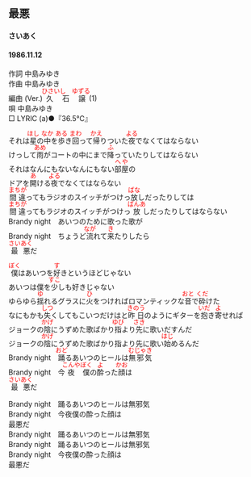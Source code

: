 <style type="text/css">
	ruby{
	    ruby-position: over;
	}
	ruby > rt{font-size: 12px;color:red;}
	p{font:16px;font-size: '楷体'}
</style>
## 最悪
#### さいあく
#### 1986.11.12


作詞        中島みゆき    
作曲        中島みゆき    
編曲 (Ver.) <ruby><rb>久石譲</rb><rp>(</rp><rt>ひさいし　ゆずる</rt><rp>)</rp></ruby> (1)    
唄          中島みゆき   
□ LYRIC (a)●『36.5℃』　　
  
それは<ruby><rb>星</rb><rp>(</rp><rt>ほし</rt><rp>)</rp></ruby>の<ruby><rb>中</rb><rp>(</rp><rt>なか</rt><rp>)</rp></ruby>を<ruby><rb>歩</rb><rp>(</rp><rt>ある</rt><rp>)</rp></ruby>き<ruby><rb>回</rb><rp>(</rp><rt>まわ</rt><rp>)</rp></ruby>って<ruby><rb>帰</rb><rp>(</rp><rt>かえ</rt><rp>)</rp></ruby>りついた<ruby><rb>夜</rb><rp>(</rp><rt>よる</rt><rp>)</rp></ruby>でなくてはならない  
けっして<ruby><rb>雨</rb><rp>(</rp><rt>あめ</rt><rp>)</rp></ruby>がコートの中にまで<ruby><rb>降</rb><rp>(</rp><rt>ふ</rt><rp>)</rp></ruby>っていたりしてはならない  
それはなんにもないなんにもない<ruby><rb>部屋</rb><rp>(</rp><rt>へや</rt><rp>)</rp></ruby>の  
ドアを<ruby><rb>開</rb><rp>(</rp><rt>あ</rt><rp>)</rp></ruby>ける<ruby><rb>夜</rb><rp>(</rp><rt>よる</rt><rp>)</rp></ruby>でなくてはならない  
<ruby><rb>間違</rb><rp>(</rp><rt>まちが</rt><rp>)</rp></ruby>ってもラジオのスイッチがつけっ<ruby><rb>放</rb><rp>(</rp><rt>ばな</rt><rp>)</rp></ruby>しだったりしては  
<ruby><rb>間違</rb><rp>(</rp><rt>まちが</rt><rp>)</rp></ruby>ってもラジオのスイッチがつけっ<ruby><rb>放</rb><rp>(</rp><rt>ばんあ</rt><rp>)</rp></ruby>しだったりしてはならない  
Brandy night　あいつのために歌った歌が  
Brandy night　ちょうど<ruby><rb>流</rb><rp>(</rp><rt>なが</rt><rp>)</rp></ruby>れて<ruby><rb>来</rb><rp>(</rp><rt>き</rt><rp>)</rp></ruby>たりしたら  
<ruby><rb>最悪</rb><rp>(</rp><rt>さいあく</rt><rp>)</rp></ruby>だ  
  
<ruby><rb>僕</rb><rp>(</rp><rt>ぼく</rt><rp>)</rp></ruby>はあいつを<ruby><rb>好</rb><rp>(</rp><rt>す</rt><rp>)</rp></ruby>きというほどじゃない  
あいつは僕を<ruby><rb>少</rb><rp>(</rp><rt>すこ</rt><rp>)</rp></ruby>しも好きじゃない  
ゆらゆら<ruby><rb>揺</rb><rp>(</rp><rt>ゆ</rt><rp>)</rp></ruby>れるグラスに<ruby><rb>火</rb><rp>(</rp><rt>ひ</rt><rp>)</rp></ruby>をつければロマンティックな<ruby><rb>音</rb><rp>(</rp><rt>おと</rt><rp>)</rp></ruby>で<ruby><rb>砕</rb><rp>(</rp><rt>くだ</rt><rp>)</rp></ruby>けた  
なにもかも<ruby><rb>失</rb><rp>(</rp><rt>しつ</rt><rp>)</rp></ruby>くしてもこいつだけはと<ruby><rb>昨日</rb><rp>(</rp><rt>きのう</rt><rp>)</rp></ruby>のようにギターを<ruby><rb>抱</rb><rp>(</rp><rt>いだ</rt><rp>)</rp></ruby>き<ruby><rb>寄</rb><rp>(</rp><rt>よ</rt><rp>)</rp></ruby>せれば  
ジョークの<ruby><rb>陰</rb><rp>(</rp><rt>かげ</rt><rp>)</rp></ruby>にうずめた歌ばかり<ruby><rb>指</rb><rp>(</rp><rt>ゆび</rt><rp>)</rp></ruby>より<ruby><rb>先</rb><rp>(</rp><rt>さき</rt><rp>)</rp></ruby>に歌いだすんだ  
ジョークの<ruby><rb>陰</rb><rp>(</rp><rt>かげ</rt><rp>)</rp></ruby>にうずめた歌ばかり指より先に歌い<ruby><rb>始</rb><rp>(</rp><rt>はじ</rt><rp>)</rp></ruby>めるんだ  
Brandy night　<ruby><rb>踊</rb><rp>(</rp><rt>おど</rt><rp>)</rp></ruby>るあいつのヒールは<ruby><rb>無邪気</rb><rp>(</rp><rt>むじゃき</rt><rp>)</rp></ruby>  
Brandy night　今<ruby><rb>夜</rb><rp>(</rp><rt>こんや</rt><rp>)</rp></ruby><ruby><rb>僕</rb><rp>(</rp><rt>ぼく</rt><rp>)</rp></ruby>の<ruby><rb>酔</rb><rp>(</rp><rt>よ</rt><rp>)</rp></ruby>った<ruby><rb>顔</rb><rp>(</rp><rt>かお</rt><rp>)</rp></ruby>は  
<ruby><rb>最悪</rb><rp>(</rp><rt>さいあく</rt><rp>)</rp></ruby>だ  
  
Brandy night　踊るあいつのヒールは無邪気  
Brandy night　今夜僕の酔った顔は  
最悪だ  
Brandy night　踊るあいつのヒールは無邪気  
Brandy night　踊るあいつのヒールは無邪気  
Brandy night　今夜僕の酔った顔は  
最悪だ  